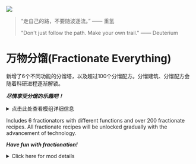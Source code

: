 ![](https://s2.loli.net/2024/04/08/LtlNkxZD4jmdbFX.jpg)

> “走自己的路，不要随波逐流。” —— 重氢
>
> "Don't just follow the path. Make your own trail." —— Deuterium

# 万物分馏(Fractionate Everything)

新增了6个不同功能的分馏塔，以及超过100个分馏配方。分馏建筑、分馏配方会随着科研进程逐渐解锁。

**_尽情享受分馏的乐趣吧！_**

<details>
<summary>点击此处查看模组详细信息</summary>

## MOD简介

### 不同功能的分馏建筑

![](https://s2.loli.net/2024/05/19/wqcyU5M2QOr3knC.png)

- 原版分馏塔：仅能用于将氢分馏为重氢。

- 自然资源分馏塔：可以复制大部分自然资源（例如铁矿、单极磁石、氢、硫酸等）。

- 升级、降级分馏塔：升级分馏塔可以将物品转为更少的高级物品，降级分馏塔可以将物品转为更多的低级物品，升降级循环即可复制物品。

- 垃圾回收分馏塔：回收你不需要的物品，将其转为地基或沙土。

- 点数聚集分馏塔：将增产点数集中到一小部分产品上，从而输出10增产点数的物品。

- 增产分馏塔：可以复制宇宙万物，基础概率与输入物品的价值有关。

你可以使用升降级功能在这些建筑之间自由切换。

### 精心设计的分馏配方

![](https://s2.loli.net/2024/05/19/DAlhnkyewYKOS3L.png)

万物分馏的分馏路线经过了仔细考虑，尽量保证游戏的体验。

![](https://s2.loli.net/2024/05/19/Ofr48jBz3m9FeId.png)

原版游戏无论如何分馏，物品整体数目都不会变。万物分馏对分馏配方进行了拓展，使其具有一个原料产出多个产品的能力。同时，如果配方有损毁概率，有可能导致原料消失。

![](https://s2.loli.net/2024/05/19/Q4LgWKT5yAF6wIU.png)

MOD的分馏配方已经过仔细调整，其中包含部分循环链。一些循环链的链尾物品分馏为链头物品的配方具有产物数目加成。矩阵分馏配方包含损毁概率。

![](https://s2.loli.net/2024/05/19/D2QKpiEXCP3lN1r.png)

每个配方都有三种图标样式可供切换，你可以自由选择喜欢的样式。

### 可以适配大多数MOD

![](https://s2.loli.net/2024/05/19/CVzbMQX2F1iDIrR.png)

万物分馏对一部分大型MOD做了适配，为这些MOD添加了独特的分馏配方。

尤其是创世之书的适配，不仅制作了专属分馏路线，还将所有分馏建筑的制作配方改为使用创世独有材料。

推荐与创世之书、更多巨构、深空来袭一同启用。同时启用时，分馏配方的数目将会超过200个。

### 跟随科技逐步解锁

![](https://s2.loli.net/2024/05/19/18I7mBtgDS43VJH.png)

随着科技不断解锁，新的分馏塔、分馏配方也会跟随解锁。注意，增产分馏塔的前置科技为隐藏科技，它会在合适的时间展现。

![](https://s2.loli.net/2024/05/19/JImBbpz5lQHgRKi.png)

除此之外，还增加了分馏塔集装物流科技。该科技对所有分馏塔都生效，可以使分馏塔的产物尽可能以集装形式输出。

## 安装方法

### 使用Mod管理器安装

打开mod管理器（如果你还没安装可以[**点此安装**](https://dsp.thunderstore.io/package/ebkr/r2modman/)），
下载并启用**FractionateEverything**。

### 手动安装

以下使用`%gamepath%`表示游戏目录。假如你通过Steam启动游戏，右键戴森球计划->属性...->已安装文件->浏览...，即可打开游戏目录。

1. 安装 [BepInEx](https://thunderstore.io/c/dyson-sphere-program/p/xiaoye97/BepInEx/) ，将其解压到`%gamepath%`下。
2. 安装 [LDBTool](https://thunderstore.io/c/dyson-sphere-program/p/xiaoye97/LDBTool/)
   和 [CommonAPI](https://thunderstore.io/c/dyson-sphere-program/p/CommonAPI/CommonAPI/)。
3. 将下载的万物分馏压缩包解压至`%gamepath%\BepInEx\plugins`。确保有如下文件：
    * `%gamepath%\BepInEx\plugins\MengLei-FractionateEverything\FractionateEverything.dll`
    * `%gamepath%\BepInEx\plugins\MengLei-FractionateEverything\fracicons`

## 修改配置

### 如何修改配置

配置文件路径：`%gamepath%\BepInEx\config\com.menglei.dsp.FractionateEverything.cfg`

**至少运行过游戏一次**才会出现配置文件。修改后需**重启游戏**才会生效。

你可以直接修改配置文件，或者在游戏的“设置-杂项”里面修改（推荐）。

### 可修改的项目

- DisableMessageBox：是否禁用首次加载时的提示信息。

- IconVersion：使用哪个版本的分馏图标。

  1表示原版重氢分馏样式，2表示直线分割样式，3表示圆弧分割样式。

- EnableDestroy：是否启用分馏配方中的损毁概率。

  启用情况下，有损毁概率的分馏配方（通常为矩阵）分馏时原料有概率损毁（推荐）。

## 致谢

- 特别感谢jinxOAO。该MOD的灵感来源于他的[FractionateUniverse](https://dsp.thunderstore.io/package/jinxOAO/FractionateUniverse/)，没有他的模组就不会有万物分馏。他还帮助我解决了科技解锁时建筑不接受新的分馏配方的问题，提供了一种修改建筑耗电的方法，并指出分馏塔升级意义不大，不如制作新功能的分馏塔。正是如此，现在的分馏塔才拥有不同的功能，而非仅仅是效率上的提升。

- 特别感谢Awbugl。作为创世之书目前的代码编写者，他帮助我解决了MOD编写的绝大多数难点，非常感谢他的无私帮助。并且，万物分馏很多代码逻辑参考了创世之书的代码，例如主页面加载弹窗、与其他MOD进行适配等等，这方便了我的开发。

- 特别感谢L。作为最早一批的测试人员，他的积极测试与鼓励使我拥有坚持完善万物分馏的决心。文档最顶端的[图片](https://s2.loli.net/2024/04/08/LtlNkxZD4jmdbFX.jpg)就是他提供的。

- 特备感谢飞鸿，测试MOD并提供了大量建议。他提供了部分分馏塔的功能想法，并反馈给我矩阵分馏配方的不合理性。分馏损毁功能正是源于他的测试，这个功能大幅提高了MOD的游戏体验。

- 特别感谢创世之书交流群的群友，正是由于他们的不断反馈，我才能修复MOD中存在的问题，并对MOD进行功能上的修改。

- 特别感谢使用万物分馏的每一位玩家，希望你们能感受到分馏的乐趣。如果你有任何错误信息或建议，欢迎加入[创世之书交流群](https://jq.qq.com/?_wv=1027&k=5bnaDEp3)并反馈给我（@萌泪）。

</details>

Includes 6 fractionators with different functions and over 200 fractionate recipes. All fractionate recipes will be
unlocked gradually with the advancement of technology.

**_Have fun with fractionation!_**

<details>
<summary>Click here for mod details</summary>

> Tips: The image below is shown in Chinese, but the mod has been adapted with English translation, so don't worry about it.

## MOD Introduction

### New Fractionators with different functions

![](https://s2.loli.net/2024/05/19/wqcyU5M2QOr3knC.png)

- Precision Fractionator: the lower the rate, the higher the fractionate success rate.

- Building-HighSpeed Fractionator: when inputting a building, the fractionate success rate is dramatically increased;
otherwise, the fractionation success rate is dramatically decreased.

- Universal Fractionator: better rate than Precision Fractionator when using Extreme Conveyor and gathering cargo.

- Points Aggregate Fractionator: Concentrates Increase Production Points on a small percentage of product and outputs them
after reaching 10 points.

- Increase Production Fractionator: the effect of the Increase Production Agent is changed to boost the number of items
output, thus creating something out of nothing.

These are the five types of Fractionators included in the mod, and you can freely switch between these buildings using
the level up and down function.

### Well-designed fractionate recipes

![](https://s2.loli.net/2024/05/19/DAlhnkyewYKOS3L.png)

The fractionate routes of Fractionate Everything have been carefully considered to ensure as much of a gameplay
experience as possible.

![](https://s2.loli.net/2024/05/19/Ofr48jBz3m9FeId.png)

In the original game, the overall number of items remains the same no matter how they are fractionated. Fractionate
Everything has expanded the fractionate recipe to have the ability to produce multiple products from a single
ingredient. Also, if the recipe has a damage probability, it may cause the ingredient to disappear.

![](https://s2.loli.net/2024/05/19/Q4LgWKT5yAF6wIU.png)

The MOD's fractionate recipes have been carefully tweaked to include some of the circular chains. Some recipes for
fractionate end-of-chain items into head-of-chain items have a product count bonus. Matrix fractionate recipes
include damage probability.

![](https://s2.loli.net/2024/05/19/D2QKpiEXCP3lN1r.png)

Each recipe has three icon styles to switch between, so you are free to choose your favorite style.

### Adaptable to most mods

![](https://s2.loli.net/2024/05/19/CVzbMQX2F1iDIrR.png)

Fractionate Everything has been adapted to some of the large mods, adding unique fractionate recipes to these mods.

In particular, Genesis Book adaptation not only made exclusive fractionate routes, but also changed the
crafting recipes for all fractionators to use Genesis-exclusive materials.

It is recommended to enable it together with Genesis Book, More Mega Structure, and They Come From Void. When
enabled at the same time, the number of fractionate recipes will exceed 200.

### Unlocked gradually with technology

![](https://s2.loli.net/2024/05/19/18I7mBtgDS43VJH.png)

As technology is unlocked, new fractionators and fractionate recipes will also be unlocked. Note that the pre-tech for
the Increase Production Fractionator is a hidden tech that will be revealed at the right time.

![](https://s2.loli.net/2024/05/19/JImBbpz5lQHgRKi.png)

In addition to this, the Fractionator Product Integrated Count Logistics tech has been added. This tech is effective for
all fractionators, and allows the products of the fractionator to be exported as much as possible in a cargo.

## Installation

### Install using Mod Manager

Open the mod manager (you can [**click here to install**](https://dsp.thunderstore.io/package/ebkr/r2modman/) if you
haven't already) and
Download and enable **FractionateEverything**.

### Manual installation

The following uses `%gamepath%` to indicate the game directory. Assuming you launched the game via Steam, right-click
Dyson Sphere Program -> Properties... -> Installed Files -> Browse... to open the game directory.

1. Install [BepInEx](https://thunderstore.io/c/dyson-sphere-program/p/xiaoye97/BepInEx/) and extract it
   under `%gamepath%`.
2. Install [LDBTool](https://thunderstore.io/c/dyson-sphere-program/p/xiaoye97/LDBTool/)
   and [CommonAPI](https://thunderstore.io/c/dyson-). sphere-program/p/CommonAPI/CommonAPI/).
3. Extract the downloaded Fractionate Everything zip to `%gamepath%\BepInEx\plugins`. Make sure you have the following
   files:
    * `%gamepath%\BepInEx\plugins\MengLei-FractionateEverything\FractionateEverything.dll`
    * `%gamepath%\BepInEx\plugins\MengLei-FractionateEverything\fracicons`

## Modify the configuration

### How to modify the configuration

Configuration file path: `%gamepath%\BepInEx\config\com.menglei.dsp.FractionateEverything.cfg`

**Run the game at least once** for the config file to appear. You need to **restart the game** after modifying it for it
to take effect.

You can change the configuration file directly, or in the game's “Settings - Miscellaneous” (recommended).

### Modifiable items

- DisableMessageBox: Don't show message when FractionateEverything is loaded.

- IconVersion: Which style of the fractionate recipe icon to use.

  1 for original deuterium fractionate style, 2 for slanting line segmentation style, 3 for circular segmentation style.

- EnableDestroy: Whether to enable the probability of destruction in fractionate recipes.

  When enabled, Fractionation recipes with a probability of destruction (usually matrix) fractionate with a probability
  of destruction of the feedstock (recommended).

## Credits

- Special thanks to jinxOAO. the mod was inspired by
  his [FractionateUniverse](https://dsp.thunderstore.io/package/jinxOAO/FractionateUniverse/), without his module there
  would be no Fractionate Everything. He also helped me solve the problem of buildings not accepting new fractionation
  recipes when tech is unlocked, provided a way to modify the power consumption of buildings, and pointed out that there
  was little point in upgrading fractionator towers, and that it would be better to make fractionators with new
  features. This is exactly why the fractionator now has a different function, not just an efficiency boost.

- Special thanks to Awbugl. as the current coder of the Genesis Book, he has helped me solve most of the difficulties in
  writing the mod, and his selfless help is greatly appreciated. Moreover, many of the code logic of Fractionate
  Everything references the code of Book of Genesis, such as loading pop-up windows on the main page, adapting with
  other mods, etc., which facilitates my development.

- Special thanks to L, as the first batch of testers, his active testing and encouragement make me have the
  determination to insist on perfecting Fractionation. The [image](https://s2.loli.net/2024/04/08/LtlNkxZD4jmdbFX.jpg)
  at the top of the document is provided by him.

- Special thanks to 飞鸿, who tested the MOD and provided tons of advice. He provided some of the ideas for the
  functionality of the fractionator and gave me feedback on the irrationality of the matrix fractionation recipe. The
  Fractionation Damage feature originated from his testing, and this feature drastically improves the gameplay
  experience of the mod.

- Special thanks to the group members of the Genesis Book exchange group, it was thanks to their constant feedback that
  I was able to fix the problems in the mod and make functional changes to the mod.

- Special thanks to every player who uses Fractionate Everything, I hope you have fun with fractionation. If you have any
  bug or idea, please give me feedback on [Github Issue](https://github.com/MengLeiFudge/MLJ_DSPmods/issues/new).

</details>

